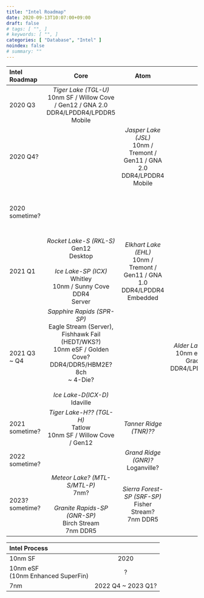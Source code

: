 ```yaml
---
title: "Intel Roadmap"
date: 2020-09-13T10:07:00+09:00
draft: false
# tags: [ "", ]
# keywords: [ "", ]
categories: [ "Database", "Intel" ]
noindex: false
# summary: ""
---
```


| Intel Roadmap | Core | Atom | Hybrid | GPU |
| :-- | :--: | :--: | :--: | :--: |
| 2020 Q3 | *Tiger Lake (TGL-U)*<br>10nm SF / Willow Cove / Gen12 / GNA 2.0<br>DDR4/LPDDR4/LPDDR5<br>Mobile |
| 2020 Q4? |  | *Jasper Lake (JSL)*<br>10nm / Tremont / Gen11 / GNA 2.0<br>DDR4/LPDDR4<br>Mobile |
| 2020 sometime? |  | | | *DG1/SG1*<br>10nm {{< xe class="lp" >}} Gen12<br>GDDR6? |
| 2021 Q1 | *Rocket Lake-S (RKL-S)*<br>Gen12<br>Desktop<br><br>*Ice Lake-SP (ICX)*<br>Whitley<br>10nm / Sunny Cove<br>DDR4<br>Server | *Elkhart Lake (EHL)* <br> 10nm / Tremont / Gen11 / GNA 1.0<br>DDR4/LPDDR4<br>Embedded |
| 2021 Q3 ~ Q4 | *Sapphire Rapids (SPR-SP)*<br>Eagle Stream (Server), Fishhawk Fail (HEDT/WKS?)<br>10nm eSF / Golden Cove?<br>DDR4/DDR5/HBM2E? 8ch<br>~ 4-Die?<br><br>*Ice Lake-D(ICX-D)*<br>Idaville | | *Alder Lake? (ADL-S/ADL-P)*<br>10nm eSF? / Golde Cove + Gracemont / Gen12<br>DDR4/LPDDR4/LPDDR5/DDR5  |
| 2021 sometime? | *Tiger Lake-H?? (TGL-H)*<br>Tatlow<br>10nm SF / Willow Cove / Gen12 | *Tanner Ridge (TNR)??* | | *DG2*<br>{{< xe class="hpg" >}}<br>GDDR6 |
| 2022 sometime? | | *Grand Ridge (GNR)?*<br>Loganville? | |
| 2023? sometime? | *Meteor Lake? (MTL-S/MTL-P)*<br>7nm?<br><br>*Granite Rapids-SP (GNR-SP)*<br>Birch Stream<br>7nm DDR5 | *Sierra Forest-SP (SRF-SP)*<br>Fisher Stream?<br>7nm DDR5 |

| Intel Process | |
| :-- | :--: |
| 10nm SF | 2020 |
| 10nm eSF<br>(10nm Enhanced SuperFin) | ? |
| 7nm | 2022 Q4 ~ 2023 Q1? |
